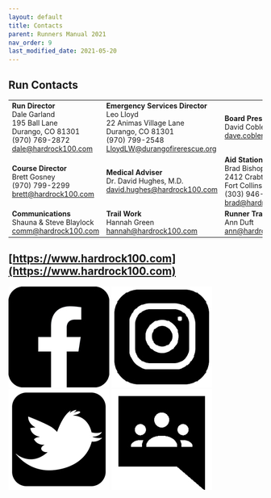 ```yaml
---
layout: default
title: Contacts
parent: Runners Manual 2021
nav_order: 9
last_modified_date: 2021-05-20
---
```


## Run Contacts

|                                                                                               |                                                                                                                              |                                                                                                                   |
|-----------------------------------------------------------------------------------------------|------------------------------------------------------------------------------------------------------------------------------|-------------------------------------------------------------------------------------------------------------------|
| **Run Director**<br>Dale Garland<br>195 Ball Lane<br>Durango, CO 81301<br>(970) 769-2872<br>[dale@hardrock100.com](mailto:dale@hardrock100.com) | **Emergency Services Director**<br>Leo Lloyd<br>22 Animas Village Lane<br>Durango, CO 81301<br>(970) 799-2548<br>[LloydLW@durangofirerescue.org](mailto:LloydLW@durangofirerescue.org) | **Board President**<br>David Coblentz<br>[dave.coblentz@hardrock100.com](mailto:dave.coblentz@hardrock100.com)                                                     |
| **Course Director**<br>Brett Gosney<br>(970) 799-2299<br>[brett@hardrock100.com](mailto:brett@hardrock100.com)                             | **Medical Adviser**<br>Dr. David Hughes, M.D.<br>[david.hughes@hardrock100.com](mailto:david.hughes@hardrock100.com)                                                          | **Aid Stations & Volunteers**<br>Brad Bishop<br>2412 Crabtree Dr<br>Fort Collins, CO 80521<br>(303) 946-9320<br>[brad@hardrock100.com](mailto:brad@hardrock100.com) |
| **Communications**<br>Shauna & Steve Blaylock<br>[comm@hardrock100.com](mailto:comm@hardrock100.com)                                                              | **Trail Work**<br>Hannah Green<br>[hannah@hardrock100.com](mailto:hannah@hardrock100.com)                                                                               | **Runner Tracking**<br>Ann Duft<br>[ann@hardrock100.com](mailto:ann@hardrock100.com)                                                   |

## [https://www.hardrock100.com](https://www.hardrock100.com)

[![alt text](/assets/images/Facebook.jpg)](http://www.facebook.com/hardrockhundred) [![alt text](/assets/images/Instagram.jpg)](https://www.instagram.com/hardrock100run/) [![alt text](/assets/images/Twitter.jpg)](https://twitter.com/hardrock100) [![alt text](/assets/images/Google%20Groups.jpg)](https://groups.google.com/forum/#!forum/hardrock100)
